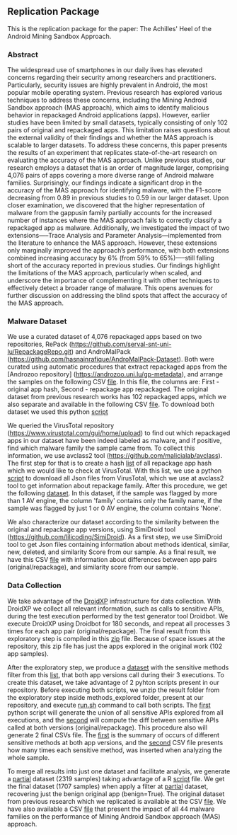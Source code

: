 ## Replication Package


This is the replication package for the paper: The Achilles' Heel of the Android Mining Sandbox Approach.

### Abstract


The widespread use of smartphones in our daily lives has elevated concerns regarding their security among researchers and practitioners. Particularly, security issues are highly prevalent in Android, the most popular mobile operating system. Previous research has explored various techniques to address these concerns, including the Mining Android Sandbox approach (MAS approach), which aims to identify malicious behavior in repackaged Android applications (apps). However, earlier studies have been limited by small datasets, typically consisting of only 102 pairs of original and repackaged apps. This limitation raises questions about the external validity of their findings and whether the MAS approach is scalable to larger datasets. To address these concerns, this paper presents the results of an experiment that replicates state-of-the-art research on evaluating the accuracy of the MAS approach. Unlike previous studies, our research employs a dataset that is an order of magnitude larger, comprising 4,076 pairs of apps covering a more diverse range of Android malware families. Surprisingly, our findings indicate a significant drop in the accuracy of the MAS approach for identifying malware, with the F1-score decreasing from 0.89 in previous studies to 0.59 in our larger dataset. Upon closer examination, we discovered that the higher representation of malware from the gappusin family partially accounts for the increased number of instances where the MAS approach fails to correctly classify a repackaged app as malware. Additionally, we investigated the impact of two extensions—–Trace Analysis and Parameter Analysis—implemented from the literature to enhance the MAS approach. However, these extensions only marginally improved the approach’s performance, with both extensions combined increasing accuracy by 6% (from 59% to 65%)—–still falling short of the accuracy reported in previous studies. Our findings highlight the limitations of the MAS approach, particularly when scaled, and underscore the importance of complementing it with other techniques to effectively detect a broader range of malware. This opens avenues for further discussion on addressing the blind spots that affect the accuracy of the MAS approach.

### Malware Dataset

We use a curated dataset of 4,076 repackaged apps based on two repositories, RePack (https://github.com/serval-snt-uni-lu/RepackageRepo.git) and AndroMalPack (https://github.com/hasnainrafique/AndroMalPack-Dataset). Both were curated using automatic procedures that extract repackaged apps from the [Androzoo repository] (https://androzoo.uni.lu/gp-metadata), and arrange the samples on the following CSV [file](https://github.com/droidxp/paper-droidxptrace-results/blob/main/TSE/appsHash.csv). In this file, the columns are: First - original app hash, Second - repackage app repackaged. The original dataset from previous research works has 102 repackaged apps, which we also separate and available in the following CSV [file](https://github.com/droidxp/paper-droidxptrace-results/blob/main/originalMalwareSample.csv). To download both dataset we used this python [script](../paper-droidxptrace-results/getApps.py)

We queried the VirusTotal repository (https://www.virustotal.com/gui/home/upload) to find out which repackaged apps in our dataset have been indeed labeled as malware, and if positive, find which malware family the sample came from. To collect this information, we use avclass2 tool (https://github.com/malicialab/avclass). The first step for that is to create a hash [list](../paper-droidxptrace-results-F55A/listRepackageHash.csv) of all repackage app hash which we would like to check at VirusTotal. With this list, we use a python [script](../paper-droidxptrace-results-F55A/urltoFile.py) to download all Json files from VirusTotal, which we use at avclass2 tool to get information about repackage family. After this procedure, we get the following [dataset](../paper-droidxptrace-results-F55A/avclass.csv). In this dataset, if the sample was flagged by more than 1 AV engine, the column 'family' contains only the family name, if the sample was flagged by just 1 or 0 AV engine, the column contains 'None'.

We also characterize our dataset according to the similarity between the original and repackage app versions, using SimiDroid tool (https://github.com/lilicoding/SimiDroid). As a first step, we use SimiDroid tool to get Json files containing information about methods identical, similar, new, deleted, and similarity Score from our sample. As a final result, we have this CSV [file](../paper-droidxptrace-results-F55A/summarySimiDroid.csv) with information about differences between app pairs (original/repackage), and similarity score from our sample.

### Data Collection


We take advantage of the [DroidXP](https://github.com/droidxp/benchmark) infrastructure for data collection. With DroidXP we collect all relevant information, such as calls to sensitive APIs, during the test execution performed by the test generator tool Droidbot. We execute DroidXP using Droidbot for 180 seconds, and repeat all processes 3 times for each app pair (original/repackage). The final result from this exploratory step is compiled in this [zip](../paper-droidxptrace-results-F55A/180_preview_work.zip) file. Because of space issues at the repository, this zip file has just the apps explored in the original work (102 app samples). 

After the exploratory step, we produce a [dataset](../paper-droidxptrace-results-F55A/methods_explored/output/methodsExplored.zip) with the sensitive methods filter from this [list](../paper-droidxptrace-results-F55A/methods_explored/scripts/sensitive_methods.txt), that both app versions call during their 3 executions. To create this dataset, we take advantage of 2 pyhton scripts present in our repository. Before executing both scripts, we unzip the result folder from the exploratory step inside methods_explored folder, present at our repository, and execute [run.sh](../paper-droidxptrace-results-F55A/methods_explored/run.sh) command to call both scripts. The [first](../paper-droidxptrace-results-F55A/methods_explored/scripts/generate_union_of_executions.py) python script will generate the union of all sensitive APIs explored from all executions, and the [second](../paper-droidxptrace-results-F55A/methods_explored/scripts/compute_diff_between_benign_and_malign.py) will compute the diff between sensitive APIs called at both versions (original/repackage). This procedure also will generate 2 final CSVs file. The [first](../paper-droidxptrace-results-F55A/methods_explored/output/diffs/summary.csv) is the summary of occurs of different sensitive methods at both app versions, and the [second](../paper-droidxptrace-results-F55A/methods_explored/output/diffs/methods_in_diff.csv) CSV file presents how many times each sensitive method, was inserted when analyzing the whole sample.

To merge all results into just one dataset and facilitate analysis, we generate a [partial](../paper-droidxptrace-results-F55A/sample_final_ds.csv) dataset (2319 samples) taking advantage of a R [script](../paper-droidxptrace-results-F55A/merge-datasets.Rmd) file. We get the final dataset (1707 samples) when apply a filter at [partial](../paper-droidxptrace-results-F55A/sample_final_ds.csv) dataset, recovering just the benign original app (benign=True). The original dataset from previous research which we replicated is available at the CSV [file](../paper-droidxptrace-results-F55A/samples_DL_final_ds.csv). We have also available a CSV [file](../paper-droidxptrace-results-F55A/resultSSTA2023.csv) that present the impact of all 44 malware families on the performance of Mining Android Sandbox approach (MAS) approach.
